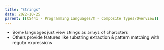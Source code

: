 ```yaml
---
title: "Strings"
date: 2022-10-25
parent: [[CS441 - Programming Languages/8 - Composite Types/Overview]]
---
```


* Some languages just view strings as arrays of characters
* Others provide features like substring extraction & pattern matching with regular expressions

